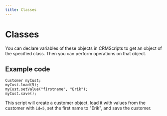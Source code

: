 ```yaml
---
title: Classes
---
```


# Classes

You can declare variables of these objects in CRMScripts to get an object of the specified class. Then you can perform operations on that object.

## Example code

```crmscript
Customer myCust;
myCust.load(5);
myCust.setValue("firstname", "Erik");
myCust.save();
```

This script will create a customer object, load it with values from the customer with `id=5`, set the first name to "Erik", and save the customer.
